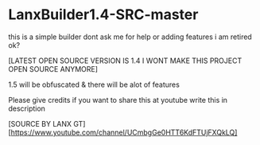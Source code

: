 # LanxBuilder1.4-SRC-master
this is a simple builder dont ask me for help or adding features i am retired ok?

[LATEST OPEN SOURCE VERSION IS 1.4 I WONT MAKE THIS PROJECT OPEN SOURCE ANYMORE]

1.5 will be obfuscated & there will be alot of features

Please give credits if you want to share this at youtube write this in description

[SOURCE BY LANX GT]
[https://www.youtube.com/channel/UCmbgGe0HTT6KdFTUjFXQkLQ]
